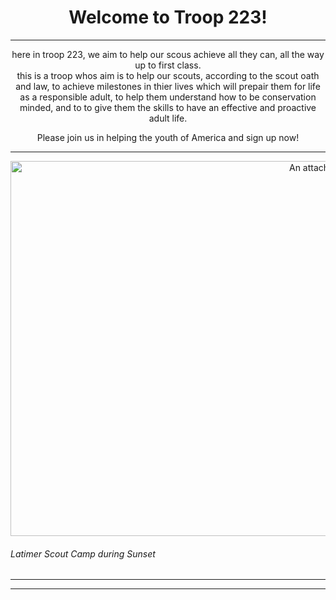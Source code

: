 <h1>Welcome to Troop 223!</h1>

  <hr>

here in troop 223, we aim to help our scous achieve all they can, all the way up to first class. 
<br>
this is a troop whos aim is to help our scouts, according to the scout oath and law, to achieve milestones in thier lives which 
will prepair them for life as a responsible adult, to help them understand how to be conservation minded, and to to give them the skills to have an effective and proactive adult life.

<p>
Please join us in helping the youth of America and sign up now!
</p>

  <hr>

<img src="https://github.com/Troop223/223-Official/assets/168667435/385fb79e-b8b5-433b-90f5-49fe083b4ee6" alt="An attached image" width=1000 height=600/>

<h6>
  <i>
Latimer Scout Camp during Sunset
  </i>
</h6>

   <hr>
   <hr>

  





















<style>
  
h1{

text-align: center;
  
}

body{

text-align: center;

  
}

hr{

  bachground-color: black;

}

  h6{

text-align: left;
    
  }



  
</style>
